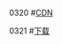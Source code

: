 0320  #[CDN](https://cdn.jsdelivr.net/gh/dfgrt456789/one/ee/0333.7z)

0321  #[下载](https://cdn.jsdelivr.net/gh/dfgrt456789/one/ee/0333.7z)
